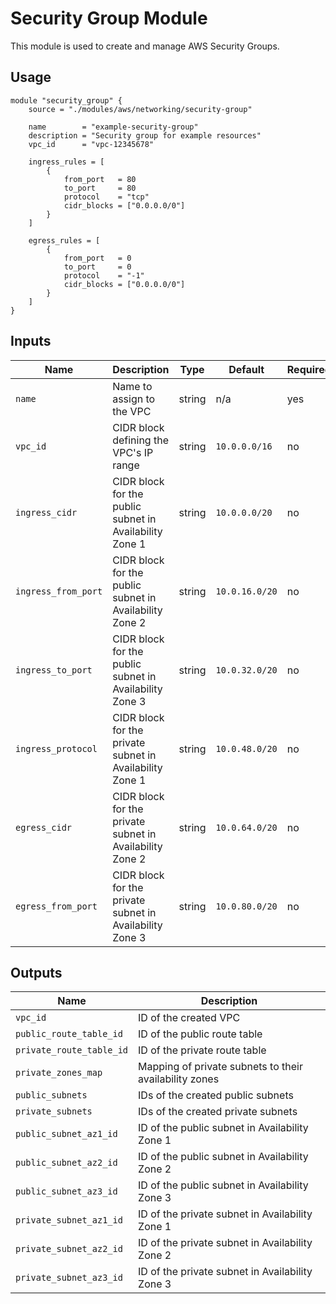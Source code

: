 # Security Group Module

This module is used to create and manage AWS Security Groups.

## Usage

```hcl
module "security_group" {
    source = "./modules/aws/networking/security-group"

    name        = "example-security-group"
    description = "Security group for example resources"
    vpc_id      = "vpc-12345678"

    ingress_rules = [
        {
            from_port   = 80
            to_port     = 80
            protocol    = "tcp"
            cidr_blocks = ["0.0.0.0/0"]
        }
    ]

    egress_rules = [
        {
            from_port   = 0
            to_port     = 0
            protocol    = "-1"
            cidr_blocks = ["0.0.0.0/0"]
        }
    ]
}
```

## Inputs

| Name                     | Description                                              | Type   | Default        | Required |
|--------------------------|----------------------------------------------------------|--------|----------------|----------|
| `name`               | Name to assign to the VPC                                | string | n/a            | yes      |
| `vpc_id`             | CIDR block defining the VPC's IP range                   | string | `10.0.0.0/16`  | no       |
| `ingress_cidr`  | CIDR block for the public subnet in Availability Zone 1  | string | `10.0.0.0/20`  | no       |
| `ingress_from_port`  | CIDR block for the public subnet in Availability Zone 2  | string | `10.0.16.0/20` | no       |
| `ingress_to_port`  | CIDR block for the public subnet in Availability Zone 3  | string | `10.0.32.0/20` | no       |
| `ingress_protocol` | CIDR block for the private subnet in Availability Zone 1 | string | `10.0.48.0/20` | no       |
| `egress_cidr` | CIDR block for the private subnet in Availability Zone 2 | string | `10.0.64.0/20` | no       |
| `egress_from_port` | CIDR block for the private subnet in Availability Zone 3 | string | `10.0.80.0/20` | no       |

## Outputs

| Name                     | Description                                            |
|--------------------------|--------------------------------------------------------|
| `vpc_id`                 | ID of the created VPC                                  |
| `public_route_table_id`  | ID of the public route table                           |
| `private_route_table_id` | ID of the private route table                          |
| `private_zones_map`      | Mapping of private subnets to their availability zones |
| `public_subnets`         | IDs of the created public subnets                      |
| `private_subnets`        | IDs of the created private subnets                     |
| `public_subnet_az1_id`   | ID of the public subnet in Availability Zone 1         |
| `public_subnet_az2_id`   | ID of the public subnet in Availability Zone 2         |
| `public_subnet_az3_id`   | ID of the public subnet in Availability Zone 3         |
| `private_subnet_az1_id`  | ID of the private subnet in Availability Zone 1        |
| `private_subnet_az2_id`  | ID of the private subnet in Availability Zone 2        |
| `private_subnet_az3_id`  | ID of the private subnet in Availability Zone 3        |